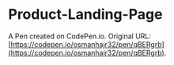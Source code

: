# Product-Landing-Page

A Pen created on CodePen.io. Original URL: [https://codepen.io/osmanhajr32/pen/qBERgrb](https://codepen.io/osmanhajr32/pen/qBERgrb).



